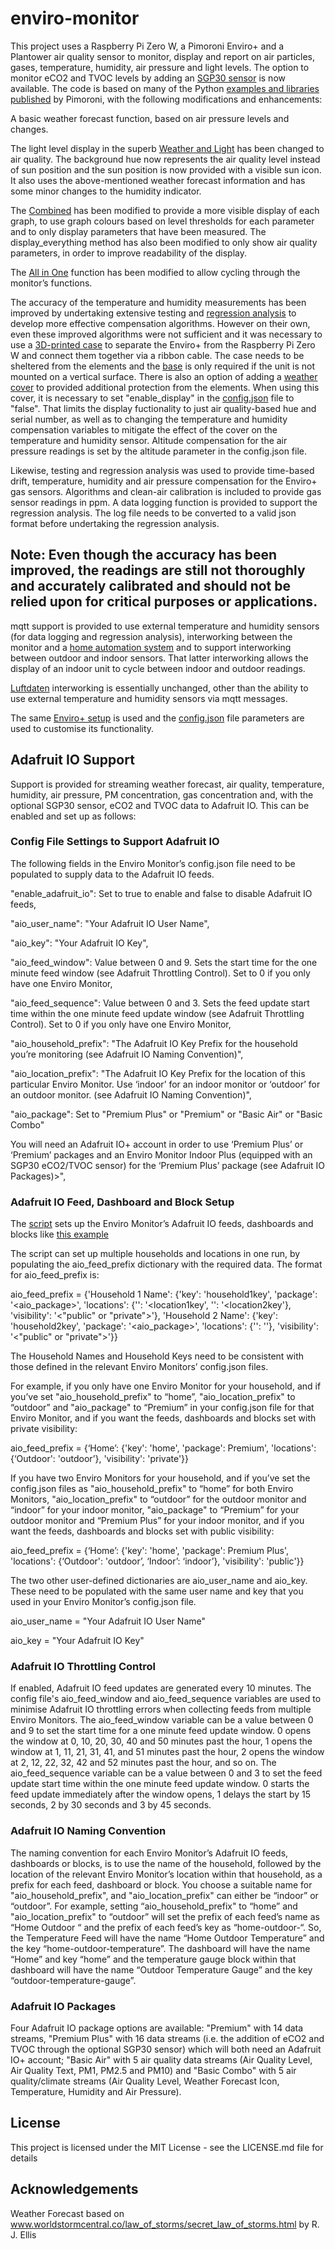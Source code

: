 # enviro-monitor
This project uses a Raspberry Pi Zero W, a Pimoroni Enviro+ and a Plantower air quality sensor to monitor, display and report on air particles, gases, temperature, humidity, air pressure and light levels. The option to monitor eCO2 and TVOC levels by adding an [SGP30 sensor](https://shop.pimoroni.com/products/sgp30-air-quality-sensor-breakout) is now available. The code is based on many of the Python [examples and libraries](https://github.com/pimoroni/enviroplus-python) [published](https://github.com/pimoroni/sgp30-python) by Pimoroni, with the following modifications and enhancements:

A basic weather forecast function, based on air pressure levels and changes.

The light level display in the superb [Weather and Light](https://github.com/pimoroni/enviroplus-python/blob/master/examples/weather-and-light.py) has been changed to air quality. The background hue now represents the air quality level instead of sun position and the sun position is now provided with a visible sun icon. It also uses the above-mentioned weather forecast information and has some minor changes to the humidity indicator.

The [Combined]( https://github.com/pimoroni/enviroplus-python/blob/master/examples/combined.py) has been modified to provide a more visible display of each graph, to use graph colours based on level thresholds for each parameter and to only display parameters that have been measured. The display_everything method has also been modified to only show air quality parameters, in order to improve readability of the display.

The [All in One]( https://github.com/pimoroni/enviroplus-python/blob/master/examples/all-in-one.py) function has been modified to allow cycling through the monitor’s functions.

The accuracy of the temperature and humidity measurements has been improved by undertaking extensive testing and [regression analysis](https://github.com/roscoe81/enviro-monitor/blob/master/Regression_Analysis/Northcliff_Enviro_Monitor_Regression_Analyser.py) to develop more effective compensation algorithms. However on their own, even these improved algorithms were not sufficient and it was necessary to use a [3D-printed case](https://github.com/roscoe81/enviro-monitor/tree/master/3DP_Files) to separate the Enviro+ from the Raspberry Pi Zero W and connect them together via a ribbon cable. The case needs to be sheltered from the elements and the [base](https://github.com/roscoe81/enviro-monitor/blob/master/3DP_Files/Northcliff_EM_Base_01.stl) is only required if the unit is not mounted on a vertical surface. There is also an option of adding a [weather cover](https://github.com/roscoe81/enviro-monitor/blob/master/3DP_Files/Northcliff_EM_Weather_Cover.stl) to provided additional protection from the elements. When using this cover, it is necessary to set "enable_display" in the [config.json](https://github.com/roscoe81/enviro-monitor/blob/master/Config/config.json) file to "false". That limits the display fuctionality to just air quality-based hue and serial number, as well as to changing the temperature and humidity compensation variables to mitigate the effect of the cover on the temperature and humidity sensor. Altitude compensation for the air pressure readings is set by the altitude parameter in the config.json file.

Likewise, testing and regression analysis was used to provide time-based drift, temperature, humidity and air pressure compensation for the Enviro+ gas sensors. Algorithms and clean-air calibration is included to provide gas sensor readings in ppm. A data logging function is provided to support the regression analysis. The log file needs to be converted to a valid json format before undertaking the regression analysis.

## Note: Even though the accuracy has been improved, the readings are still not thoroughly and accurately calibrated and should not be relied upon for critical purposes or applications.

mqtt support is provided to use external temperature and humidity sensors (for data logging and regression analysis), interworking between the monitor and a [home automation system](https://github.com/roscoe81/Home-Manager) and to support interworking between outdoor and indoor sensors. That latter interworking allows the display of an indoor unit to cycle between indoor and outdoor readings.

[Luftdaten]( https://github.com/pimoroni/enviroplus-python/blob/master/examples/luftdaten.py)  interworking is essentially unchanged, other than the ability to use external temperature and humidity sensors via mqtt messages.

The same [Enviro+ setup]( https://github.com/pimoroni/enviroplus-python/blob/master/README.md) is used and the [config.json](https://github.com/roscoe81/enviro-monitor/blob/master/Config/config.json) file parameters are used to customise its functionality.

## Adafruit IO Support
Support is provided for streaming weather forecast, air quality, temperature, humidity, air pressure, PM concentration, gas concentration and, with the optional SGP30 sensor, eCO2 and TVOC data to Adafruit IO. This can be enabled and set up as follows:

### Config File Settings to Support Adafruit IO
The following fields in the Enviro Monitor’s config.json file need to be populated to supply data to the Adafruit IO feeds.

"enable_adafruit_io": Set to true to enable and false to disable Adafruit IO feeds,
  
"aio_user_name": "Your Adafruit IO User Name",
  
"aio_key": "Your Adafruit IO Key",
  
"aio_feed_window": Value between 0 and 9. Sets the start time for the one minute feed window (see Adafruit Throttling Control). Set to 0 if you only have one Enviro Monitor,

"aio_feed_sequence": Value between 0 and 3. Sets the feed update start time within the one minute feed update window (see Adafruit Throttling Control). Set to 0 if you only have one Enviro Monitor,

"aio_household_prefix": "The Adafruit IO Key Prefix for the household you’re monitoring (see Adafruit IO Naming Convention)",

"aio_location_prefix": "The Adafruit IO Key Prefix for the location of this particular Enviro Monitor.
Use ‘indoor’ for an indoor monitor or ‘outdoor’ for an outdoor monitor. (see Adafruit IO Naming Convention)",

"aio_package": Set to "Premium Plus" or "Premium" or "Basic Air" or "Basic Combo"

You will need an Adafruit IO+ account in order to use ‘Premium Plus’ or ‘Premium’ packages and an Enviro Monitor Indoor Plus (equipped with an SGP30 eCO2/TVOC sensor) for the ‘Premium Plus’ package (see Adafruit IO Packages)>",

### Adafruit IO Feed, Dashboard and Block Setup
The [script](https://github.com/roscoe81/enviro-monitor/blob/master/Adafruit%20IO%20Feed%20Setup/Northcliff_adafruit_io_feed_setup_Gen.py) sets up the Enviro Monitor’s Adafruit IO feeds, dashboards and blocks like [this example](https://io.adafruit.com/Roscoe81/dashboards/northcliff)

The script can set up multiple households and locations in one run, by populating the aio_feed_prefix dictionary with the required data. The format for aio_feed_prefix is:

aio_feed_prefix = {'Household 1 Name': {'key': 'household1key', 'package': '<aio_package>', 'locations': {'<Location1Name>': '<location1key', '<Location2Name>': '<location2key'}, 'visibility': '<"public" or "private">'}, 'Household 2 Name': {'key': 'household2key', 'package': '<aio_package>', 'locations': {'<Location1Name>': '<location1key>'}, 'visibility': '<"public" or "private">'}}
  
The Household Names and Household Keys need to be consistent with those defined in the relevant Enviro Monitors’ config.json files.

For example, if you only have one Enviro Monitor for your household, and if you’ve set "aio_household_prefix" to “home”, "aio_location_prefix" to “outdoor” and "aio_package" to “Premium” in your config.json file for that Enviro Monitor, and if you want the feeds, dashboards and blocks set with private visibility:

aio_feed_prefix = {‘Home’: {'key': 'home', 'package': Premium', 'locations': {‘Outdoor': 'outdoor’}, 'visibility': 'private'}}

If you have two Enviro Monitors for your household, and if you’ve set the config.json files as "aio_household_prefix" to “home” for both Enviro Monitors, "aio_location_prefix" to “outdoor” for the outdoor monitor and “indoor” for your indoor monitor, "aio_package" to “Premium” for your outdoor monitor and “Premium Plus” for your indoor monitor, and if you want the feeds, dashboards and blocks set with public visibility:

aio_feed_prefix = {‘Home’: {'key': 'home', 'package': Premium Plus', 'locations': {‘Outdoor': 'outdoor’, ‘Indoor’: ‘indoor’}, 'visibility': 'public'}}

The two other user-defined dictionaries are aio_user_name and aio_key. These need to be populated with the same user name and key that you used in your Enviro Monitor’s config.json file.

aio_user_name = "Your Adafruit IO User Name"
  
aio_key = "Your Adafruit IO Key"

### Adafruit IO Throttling Control
If enabled, Adafruit IO feed updates are generated every 10 minutes. The config file's aio_feed_window and aio_feed_sequence variables are used to minimise Adafruit IO throttling errors when collecting feeds from multiple Enviro Monitors. The aio_feed_window variable can be a value between 0 and 9 to set the start time for a one minute feed update window. 0 opens the window at 0, 10, 20, 30, 40 and 50 minutes past the hour, 1 opens the window at 1, 11, 21, 31, 41, and 51 minutes past the hour, 2 opens the window at 2, 12, 22, 32, 42 and 52 minutes past the hour, and so on. The aio_feed_sequence variable can be a value between 0 and 3 to set the feed update start time within the one minute feed update window. 0 starts the feed update immediately after the window opens, 1 delays the start by 15 seconds, 2 by 30 seconds and 3 by 45 seconds.

### Adafruit IO Naming Convention
The naming convention for each Enviro Monitor’s Adafruit IO feeds, dashboards or blocks, is to use the name of the household, followed by the location of the relevant Enviro Monitor’s location within that household, as a prefix for each feed, dashboard or block. You choose a suitable name for "aio_household_prefix", and "aio_location_prefix" can either be “indoor” or “outdoor”. For example, setting “aio_household_prefix" to “home” and "aio_location_prefix" to “outdoor” will set the prefix of each feed’s name as “Home Outdoor “ and the prefix of each feed’s key as “home-outdoor-“. So, the Temperature Feed will have the name “Home Outdoor Temperature” and the key “home-outdoor-temperature”. The dashboard will have the name “Home” and key “home” and the temperature gauge block within that dashboard will have the name “Outdoor Temperature Gauge” and the key “outdoor-temperature-gauge”.

### Adafruit IO Packages
Four Adafruit IO package options are available: "Premium" with 14 data streams, "Premium Plus" with 16 data streams (i.e. the addition of eCO2 and TVOC through the optional SGP30 sensor) which will both need an Adafruit IO+ account; "Basic Air" with 5 air quality data streams (Air Quality Level, Air Quality Text, PM1, PM2.5 and PM10) and "Basic Combo" with 5 air quality/climate streams (Air Quality Level, Weather Forecast Icon, Temperature, Humidity and Air Pressure). 

## License
This project is licensed under the MIT License - see the LICENSE.md file for details

## Acknowledgements

Weather Forecast based on www.worldstormcentral.co/law_of_storms/secret_law_of_storms.html by R. J. Ellis
